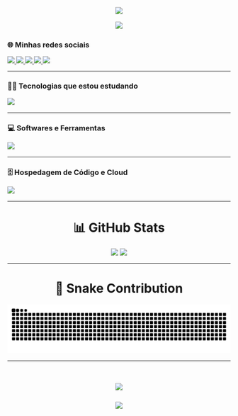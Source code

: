 <!-- Divider com gradiente -->
<p align="center">
  <img src="https://user-images.githubusercontent.com/73097560/115834477-dbab4500-a447-11eb-908a-139a6edaec5c.gif">
</p>

<!-- Título com efeito de digitação -->
<p align="center">
  <img src="https://readme-typing-svg.herokuapp.com/?font=Righteous&size=35&center=true&vCenter=true&width=500&height=70&duration=4000&lines=Olá+👋;Seja+Bem-vindo!;Meu+nome+é+Eduardo+😃;" />
</p>

<div align="left">
  
### 🌐 Minhas redes sociais

<a href="https://eduardu.vercel.app/" target="_blank">
  <img src="https://skillicons.dev/icons?i=devto" />
</a>

<a href="https://www.instagram.com/gab_proenca/" target="_blank">
  <img src="https://skillicons.dev/icons?i=instagram" />
</a>


<a href="http://www.linkedin.com/in/eduardocarvalhos" target="_blank">
  <img src="https://skillicons.dev/icons?i=linkedin" />
</a>


<a href="mailto:eduardogamesbr890@gmail.com" target="_blank">
  <img src="https://skillicons.dev/icons?i=gmail" />
</a>


<a href="https://discord.gg/63dDaJHr" target="_blank">
  <img src="https://skillicons.dev/icons?i=discord" />
</a>

</div>

---

### 👨‍💻 Tecnologias que estou estudando

<p>
  <img src="https://skillicons.dev/icons?i=python,js,html,css,database" />
</p>

---

### 💻 Softwares e Ferramentas

<p>
  <img src="https://skillicons.dev/icons?i=git,postgres,mongodb,firebase,figma,vscode,windows" />
</p>

---

### 🗄️ Hospedagem de Código e Cloud

<p>
  <img src="https://skillicons.dev/icons?i=netlify,gitlab,github,vercel" />
</p>

---

<h1 align="center">📊 GitHub Stats</h1>

<p align="center">
  <img height="180em" src="https://github-readme-stats.vercel.app/api?username=YoungLich&theme=gotham&show_icons=true&count_private=true"/>
  <img height="180em" src="https://github-readme-stats.vercel.app/api/top-langs/?username=YoungLich&layout=compact&langs_count=6&theme=gotham"/>
</p>

---
<div align="center">
<h1>🐍 Snake Contribution</h1>
</div>

<p align="center">
  <img src="https://raw.githubusercontent.com/younglich/younglich/output/snake.svg" alt="Snake animation" />
</p>

---

<!-- Mensagem final -->
<h1 align="center">
  <img src="https://readme-typing-svg.herokuapp.com/?font=Righteous&size=35&center=true&vCenter=true&width=500&height=70&duration=4000&lines=Obrigado+pela+atenção!;Até+Logo!+😉;" />
</h1>

<!-- Divider final -->
<p align="center">
  <img src="https://user-images.githubusercontent.com/73097560/115834477-dbab4500-a447-11eb-908a-139a6edaec5c.gif">
</p>
